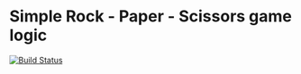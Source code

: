 # Simple Rock - Paper - Scissors game logic

[![Build Status](https://travis-ci.org/Cifixie/rock-paper-scissors.svg?branch=master)](https://travis-ci.org/Cifixie/rock-paper-scissors)
